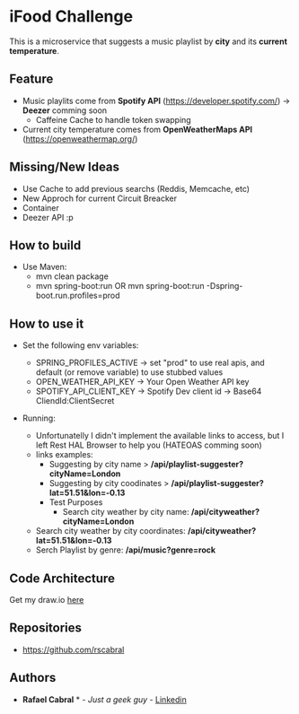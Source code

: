 # iFood Challenge

This is a microservice that suggests a music playlist by **city** and its **current temperature**.

## Feature
 - Music playlits come from **Spotify API** (https://developer.spotify.com/) -> **Deezer** comming soon
   - Caffeine Cache to handle token swapping
 - Current city temperature comes from **OpenWeatherMaps API** (https://openweathermap.org/)

## Missing/New Ideas
 - Use Cache to add previous searchs (Reddis, Memcache, etc)
 - New Approch for current Circuit Breacker
 - Container
 - Deezer API :p

## How to build
 - Use Maven: 
   - mvn clean package
   - mvn spring-boot:run OR mvn spring-boot:run -Dspring-boot.run.profiles=prod

## How to use it

 - Set the following env variables:
   - SPRING_PROFILES_ACTIVE -> set "prod" to use real apis, and default (or remove variable) to use stubbed values
   - OPEN_WEATHER_API_KEY -> Your Open Weather API key
   - SPOTIFY_API_CLIENT_KEY -> Spotify Dev client id -> Base64 CliendId:ClientSecret

 - Running:
   - Unfortunatelly I didn't implement the available links to access, but I left Rest HAL Browser to help you (HATEOAS comming soon)
   - links examples:
     - Suggesting by city name > **/api/playlist-suggester?cityName=London**
     - Suggesting by city coodinates > **/api/playlist-suggester?lat=51.51&lon=-0.13**
     - Test Purposes
     	- Search city weather by city name: **/api/cityweather?cityName=London**
	- Search city weather by city coordinates: **/api/cityweather?lat=51.51&lon=-0.13**
	- Serch Playlist by genre: **/api/music?genre=rock**

## Code Architecture
Get my draw.io [here](https://drive.google.com/open?id=1qz8vuOCy8hPsy1T82qd0-hld0FCxV1bZ)

## Repositories

 - https://github.com/rscabral
 
## Authors

 * **Rafael Cabral** * - *Just a geek guy* - [Linkedin](https://www.linkedin.com/in/rafael-cabral-9679b498/)
